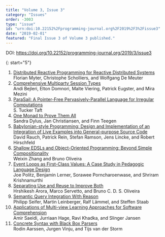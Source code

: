 ```yaml
---
title: "Volume 3, Issue 3"
category: "Issues"
order: -3003
type: "issue"
id: "urn:doi:10.22152%2Fprogramming-journal.org%2F2019%2F3%2Fissue3"
date: "2019-02-01"
featured: "Final Issue 3 of Volume 3 published."
---
```

DOI: <https://doi.org/10.22152/programming-journal.org/2019/3/issue3>





{: start="5"}
1. [Distributed Reactive Programming for Reactive Distributed Systems](/2019/3/5)  
Florian Myter, Christophe Scholliers, and Wolfgang De Meuter
1. [Comprehensive Multiparty Session Types](/2019/3/6)  
Andi Bejleri, Elton Domnori, Malte Viering, Patrick Eugster, and Mira Mezini
1. [ParaSail: A Pointer-Free Pervasively-Parallel Language for Irregular Computations](/2019/3/7)  
S. Tucker Taft
1. [One Monad to Prove Them All](/2019/3/8)  
Sandra Dylus, Jan Christiansen, and Finn Teegen
1. [Babylonian-style Programming: Design and Implementation of an Integration of Live Examples into General-purpose Source Code](/2019/3/9)  
David Rauch, Patrick Rein, Stefan Ramson, Jens Lincke, and Robert Hirschfeld
1. [Shallow EDSLs and Object-Oriented Programming: Beyond Simple Compositionality](/2019/3/10)  
Weixin Zhang and Bruno Oliveira
1. [Event Loops as First-Class Values: A Case Study in Pedagogic Language Design](/2019/3/11)  
Joe Politz, Benjamin Lerner, Sorawee Porncharoenwase, and Shriram Krishnamurthi
1. [Separating Use and Reuse to Improve Both](/2019/3/12)  
Hrshikesh Arora, Marco Servetto, and Bruno C. D. S. Oliveira
1. [Semantic Query Integration With Reason](/2019/3/13)  
Philipp Seifer, Martin Leinberger, Ralf Lämmel, and Steffen Staab
1. [Applications of Multi-view Learning Approaches for Software Comprehension](/2019/3/14)  
Amir Saeidi, Jurriaan Hage, Ravi Khadka, and Slinger Jansen
1. [Concrete Syntax with Black Box Parsers](/2019/3/15)  
Rodin Aarssen, Jurgen Vinju, and Tijs van der Storm



